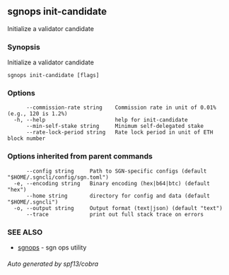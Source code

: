 ## sgnops init-candidate

Initialize a validator candidate

### Synopsis

Initialize a validator candidate

```
sgnops init-candidate [flags]
```

### Options

```
      --commission-rate string    Commission rate in unit of 0.01% (e.g., 120 is 1.2%)
  -h, --help                      help for init-candidate
      --min-self-stake string     Minimum self-delegated stake
      --rate-lock-period string   Rate lock period in unit of ETH block number
```

### Options inherited from parent commands

```
      --config string     Path to SGN-specific configs (default "$HOME/.sgncli/config/sgn.toml")
  -e, --encoding string   Binary encoding (hex|b64|btc) (default "hex")
      --home string       directory for config and data (default "$HOME/.sgncli")
  -o, --output string     Output format (text|json) (default "text")
      --trace             print out full stack trace on errors
```

### SEE ALSO

* [sgnops](sgnops.md)	 - sgn ops utility

###### Auto generated by spf13/cobra
